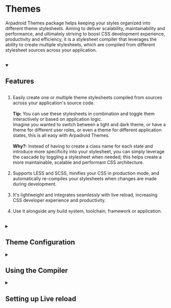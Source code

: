 # Themes

<p>
    Arpadroid Themes package helps keeping your styles organized into different theme stylesheets. Aiming to deliver scalability, maintainability and performance, and ultimately striving to boost CSS development experience, productivity and efficiency, it is a stylesheet compiler that leverages the ability to create multiple stylesheets, which are compiled from different stylesheet sources across your application. 
    <br/><br/>
</p>

<details open>
    <summary><h2>Features<h2></summary>
    <div class="summary-content">
        <ol>
            <li>
                Easily create one or multiple theme stylesheets compiled from sources across your application's source code. 
                <br/><br/>
                <strong>Tip:</strong> You can use these stylesheets in combination and toggle them interactively or based on application logic.<br/> 
                Imagine you wanted to switch between a light and dark theme, or have a theme for different user roles, or even a theme for different application states, this is all easy with Arpadroid Themes.
                <br/><br/>
                <strong>Why?:</strong> Instead of having to create a class name for each state and introduce more specificity into your stylesheet, you can simply leverage the cascade by toggling a stylesheet when needed; this helps create a more maintainable, scalable and performant CSS architecture.  
                <br/><br/>
            </li>
            <li>
                Supports LESS and SCSS, minifies your CSS in production mode, and automatically re-compiles your stylesheets when changes are made during development. 
                <br/><br/>
            </li>
            <li>
                It's lightweight and integrates seamlessly with live reload, increasing CSS developer experience and productivity.
                <br/><br/>
            </li>
            <li>
                Use it alongside any build system, toolchain, framework or application.
                <br/><br/>
            </li>
        </ol>
    </div>
</details>
<details>
    <summary><h2>Theme Configuration</h2></summary>
    <div class="summary-content">
        <ol>
            <li>
                <p>
                    The main theme styles will be kept under a directory within your application source code with a name and location of your own choosing. The name of this directory will represent the theme name e.g 'default', 'dark', 'light', etc...
                </p>
                <p>
                    A JSON configuration file is required in the root of this directory, the naming convention is '[directoryName].config.json'
                    e.g 'default/default.config.json', 'dark/dark.config.json', 'light/light.config.json', etc...
                </p>
                <p>
                    At minimum, the configuration file should define the theme stylesheets through the includes property.
                    The stylesheet includes are relative to the theme directory and the extension should be omitted. e.g:
                </p>
                <p>
                    For all other documentation on the configuration options please refer to the
                    <a href="https://github.com/arpadroid/themes/blob/main/src/themeCompilerInterface.d.ts">
                    themeCompilerInterface
                    </a>.  
                </p>
            </li>
        </ol>
    </div>
</details>
<details>
    <summary><h2>Using the Compiler</h2></summary>
    <div class="summary-content">
        <p>We must invoke the compiler within a nodeJS script, this can be done in your webpack file or invoked directly via CLI :
        Refer to the <a href="https://github.com/arpadroid/themes/blob/main/demo/css/compile.js">compile.js</a> file in this demo for an example of how to invoke the compiler.
    </p>
        <p>
            It is possible to have theme stylesheets outside the theme directory, which are compiled back to the output theme stylesheet. By convention these stylesheets will have a sub-extension matching the theme name e.g. 'buttonComponent.dark.css'.
            In order to do this, please lookup the documentation of the patterns property in <a href="https://github.com/arpadroid/themes/blob/main/src/themesCompilerInterface.d.ts">
                themesCompilerInterface
            </a>
        </p>
    </div>
</details>
<details>
    <summary><h2>Setting up Live reload</h2></summary>
    <div class="summary-content">Something small enough to escape casual notice.</div>
</details>

<!-- # https://chromewebstore.google.com/detail/livereload/jnihajbhpnppcggbcgedagnkighmdlei

# https://stackoverflow.com/questions/51126403/you-dont-have-write-permissions-for-the-library-ruby-gems-2-3-0-directory-ma -->
